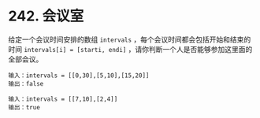 # 242. 会议室

给定一个会议时间安排的数组 `intervals` ，每个会议时间都会包括开始和结束的时间 `intervals[i] = [starti, endi]` ，请你判断一个人是否能够参加这里面的全部会议。

```
输入：intervals = [[0,30],[5,10],[15,20]]
输出：false

输入：intervals = [[7,10],[2,4]]
输出：true
```
